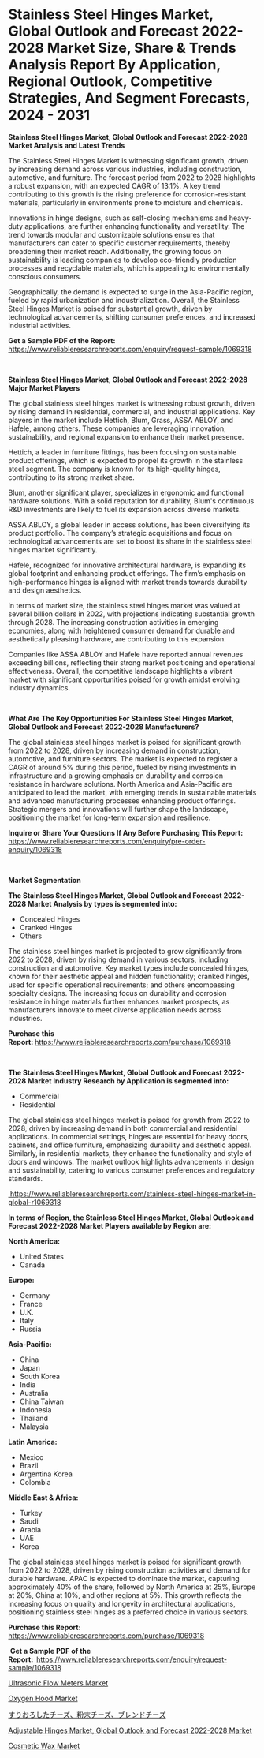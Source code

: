 <p><h1>Stainless Steel Hinges Market, Global Outlook and Forecast 2022-2028 Market Size, Share & Trends Analysis Report By Application, Regional Outlook, Competitive Strategies, And Segment Forecasts, 2024 - 2031</h1></p><p><strong>Stainless Steel Hinges Market, Global Outlook and Forecast 2022-2028 Market Analysis and Latest Trends</strong></p>
<p><p>The Stainless Steel Hinges Market is witnessing significant growth, driven by increasing demand across various industries, including construction, automotive, and furniture. The forecast period from 2022 to 2028 highlights a robust expansion, with an expected CAGR of 13.1%. A key trend contributing to this growth is the rising preference for corrosion-resistant materials, particularly in environments prone to moisture and chemicals. </p><p>Innovations in hinge designs, such as self-closing mechanisms and heavy-duty applications, are further enhancing functionality and versatility. The trend towards modular and customizable solutions ensures that manufacturers can cater to specific customer requirements, thereby broadening their market reach. Additionally, the growing focus on sustainability is leading companies to develop eco-friendly production processes and recyclable materials, which is appealing to environmentally conscious consumers. </p><p>Geographically, the demand is expected to surge in the Asia-Pacific region, fueled by rapid urbanization and industrialization. Overall, the Stainless Steel Hinges Market is poised for substantial growth, driven by technological advancements, shifting consumer preferences, and increased industrial activities.</p></p>
<p><strong>Get a Sample PDF of the Report:&nbsp;</strong> <a href="https://www.reliableresearchreports.com/enquiry/request-sample/1069318">https://www.reliableresearchreports.com/enquiry/request-sample/1069318</a></p>
<p>&nbsp;</p>
<p><strong>Stainless Steel Hinges Market, Global Outlook and Forecast 2022-2028 Major Market Players</strong></p>
<p><p>The global stainless steel hinges market is witnessing robust growth, driven by rising demand in residential, commercial, and industrial applications. Key players in the market include Hettich, Blum, Grass, ASSA ABLOY, and Hafele, among others. These companies are leveraging innovation, sustainability, and regional expansion to enhance their market presence.</p><p>Hettich, a leader in furniture fittings, has been focusing on sustainable product offerings, which is expected to propel its growth in the stainless steel segment. The company is known for its high-quality hinges, contributing to its strong market share.</p><p>Blum, another significant player, specializes in ergonomic and functional hardware solutions. With a solid reputation for durability, Blum's continuous R&D investments are likely to fuel its expansion across diverse markets.</p><p>ASSA ABLOY, a global leader in access solutions, has been diversifying its product portfolio. The company’s strategic acquisitions and focus on technological advancements are set to boost its share in the stainless steel hinges market significantly.</p><p>Hafele, recognized for innovative architectural hardware, is expanding its global footprint and enhancing product offerings. The firm’s emphasis on high-performance hinges is aligned with market trends towards durability and design aesthetics.</p><p>In terms of market size, the stainless steel hinges market was valued at several billion dollars in 2022, with projections indicating substantial growth through 2028. The increasing construction activities in emerging economies, along with heightened consumer demand for durable and aesthetically pleasing hardware, are contributing to this expansion.</p><p>Companies like ASSA ABLOY and Hafele have reported annual revenues exceeding billions, reflecting their strong market positioning and operational effectiveness. Overall, the competitive landscape highlights a vibrant market with significant opportunities poised for growth amidst evolving industry dynamics.</p></p>
<p>&nbsp;</p>
<p><strong>What Are The Key Opportunities For Stainless Steel Hinges Market, Global Outlook and Forecast 2022-2028 Manufacturers?</strong></p>
<p><p>The global stainless steel hinges market is poised for significant growth from 2022 to 2028, driven by increasing demand in construction, automotive, and furniture sectors. The market is expected to register a CAGR of around 5% during this period, fueled by rising investments in infrastructure and a growing emphasis on durability and corrosion resistance in hardware solutions. North America and Asia-Pacific are anticipated to lead the market, with emerging trends in sustainable materials and advanced manufacturing processes enhancing product offerings. Strategic mergers and innovations will further shape the landscape, positioning the market for long-term expansion and resilience.</p></p>
<p><strong>Inquire or Share Your Questions If Any Before Purchasing This Report:</strong> <a href="https://www.reliableresearchreports.com/enquiry/pre-order-enquiry/1069318">https://www.reliableresearchreports.com/enquiry/pre-order-enquiry/1069318</a></p>
<p>&nbsp;</p>
<p><strong>Market Segmentation</strong></p>
<p><strong>The Stainless Steel Hinges Market, Global Outlook and Forecast 2022-2028 Market Analysis by types is segmented into:</strong></p>
<p><ul><li>Concealed Hinges</li><li>Cranked Hinges</li><li>Others</li></ul></p>
<p><p>The stainless steel hinges market is projected to grow significantly from 2022 to 2028, driven by rising demand in various sectors, including construction and automotive. Key market types include concealed hinges, known for their aesthetic appeal and hidden functionality; cranked hinges, used for specific operational requirements; and others encompassing specialty designs. The increasing focus on durability and corrosion resistance in hinge materials further enhances market prospects, as manufacturers innovate to meet diverse application needs across industries.</p></p>
<p><strong>Purchase this Report:&nbsp;</strong><a href="https://www.reliableresearchreports.com/purchase/1069318">https://www.reliableresearchreports.com/purchase/1069318</a></p>
<p>&nbsp;</p>
<p><strong>The Stainless Steel Hinges Market, Global Outlook and Forecast 2022-2028 Market Industry Research by Application is segmented into:</strong></p>
<p><ul><li>Commercial</li><li>Residential</li></ul></p>
<p><p>The global stainless steel hinges market is poised for growth from 2022 to 2028, driven by increasing demand in both commercial and residential applications. In commercial settings, hinges are essential for heavy doors, cabinets, and office furniture, emphasizing durability and aesthetic appeal. Similarly, in residential markets, they enhance the functionality and style of doors and windows. The market outlook highlights advancements in design and sustainability, catering to various consumer preferences and regulatory standards.</p></p>
<p><a href="https://www.reliableresearchreports.com/stainless-steel-hinges-market-in-global-r1069318">&nbsp;https://www.reliableresearchreports.com/stainless-steel-hinges-market-in-global-r1069318</a></p>
<p><strong>In terms of Region, the Stainless Steel Hinges Market, Global Outlook and Forecast 2022-2028 Market Players available by Region are:</strong></p>
<p>
    <p> <strong> North America: </strong>
        <ul>
            <li>United States</li>
            <li>Canada</li>
        </ul>
        </p> 
    <p> <strong> Europe: </strong>
        <ul>
            <li>Germany</li>
            <li>France</li>
            <li>U.K.</li>
            <li>Italy</li>
            <li>Russia</li>
        </ul>
        </p> 
    <p> <strong> Asia-Pacific: </strong>
        <ul>
            <li>China</li>
            <li>Japan</li>
            <li>South Korea</li>
            <li>India</li>
            <li>Australia</li>
            <li>China Taiwan</li>
            <li>Indonesia</li>
            <li>Thailand</li>
            <li>Malaysia</li>
        </ul>
        </p> 
    <p> <strong> Latin America: </strong>
        <ul>
            <li>Mexico</li>
            <li>Brazil</li>
            <li>Argentina Korea</li>
            <li>Colombia</li>
        </ul>
        </p> 
    <p> <strong> Middle East & Africa: </strong>
        <ul>
            <li>Turkey</li>
            <li>Saudi</li>
            <li>Arabia</li>
            <li>UAE</li>
            <li>Korea</li>
        </ul>
    </p>
    </p>
<p><p>The global stainless steel hinges market is poised for significant growth from 2022 to 2028, driven by rising construction activities and demand for durable hardware. APAC is expected to dominate the market, capturing approximately 40% of the share, followed by North America at 25%, Europe at 20%, China at 10%, and other regions at 5%. This growth reflects the increasing focus on quality and longevity in architectural applications, positioning stainless steel hinges as a preferred choice in various sectors.</p></p>
<p><strong>Purchase this Report: </strong><a href="https://www.reliableresearchreports.com/purchase/1069318">https://www.reliableresearchreports.com/purchase/1069318</a></p>
<p>&nbsp;<strong>Get a Sample PDF of the Report:&nbsp;&nbsp;</strong><a href="https://www.reliableresearchreports.com/enquiry/request-sample/1069318">https://www.reliableresearchreports.com/enquiry/request-sample/1069318</a></p>
<p><strong></strong></p>
<p><p><a href="https://issuu.com/reportprime-2/docs/ultrasonic-flow-meters-market-size-_d516ca454f817d">Ultrasonic Flow Meters Market</a></p><p><a href="https://www.linkedin.com/pulse/exploring-oxygen-hood-market-dynamics-revenue-analysis-growth-sqeje?trackingId=IZHOp%2BN6QOy9qW%2BkpJsTLQ%3D%3D">Oxygen Hood Market</a></p><p><a href="https://github.com/mohamedbakry57/Market-Research-Report-List-6/blob/main/533097287491.md">すりおろしたチーズ、粉末チーズ、ブレンドチーズ</a></p><p><a href="https://github.com/arionmp/Market-Research-Report-List-5/blob/main/adjustable-hinges-market-global-outlook-and-forecast-2022-2028-market.md">Adjustable Hinges Market, Global Outlook and Forecast 2022-2028 Market</a></p><p><a href="https://www.linkedin.com/pulse/insights-cosmetic-wax-industry-market-financial-status-lgwbe?trackingId=oqF11g%2F5RlCBFgNk3CHLKA%3D%3D">Cosmetic Wax Market</a></p></p>
